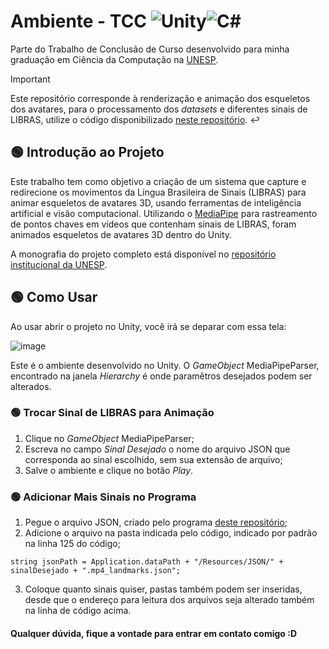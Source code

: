 # Ambiente - TCC ![Unity](https://img.shields.io/badge/unity-%23000000.svg?style=for-the-badge&logo=unity&logoColor=white)![C#](https://img.shields.io/badge/c%23-%23239120.svg?style=for-the-badge&logo=csharp&logoColor=white)
Parte do Trabalho de Conclusão de Curso desenvolvido para minha graduação em Ciência da Computação na [UNESP](https://www.fc.unesp.br/#!/departamentos/computacao/cursos-de-graduao/bacharelado-em-ciencia-da-computacao/).
> [!IMPORTANT]
> Este repositório corresponde à renderização e animação dos esqueletos dos avatares, para o processamento dos _datasets_ e diferentes sinais de LIBRAS, utilize o código disponibilizado [neste repositório](https://github.com/Junkrs/Processamento-MediaPipe). :leftwards_arrow_with_hook:

## :green_circle: Introdução ao Projeto

Este trabalho tem como objetivo a criação de um sistema que capture e redirecione os movimentos da Língua Brasileira de Sinais (LIBRAS) para animar esqueletos de avatares 3D, usando ferramentas de inteligência artificial e visão computacional. Utilizando o [MediaPipe](https://ai.google.dev/edge/mediapipe/solutions/guide) para rastreamento de pontos chaves em vídeos que contenham sinais de LIBRAS, foram animados esqueletos de avatares 3D dentro do Unity.

A monografia do projeto completo está disponível no [repositório institucional da UNESP](https://hdl.handle.net/11449/258220).

## :green_circle: Como Usar

Ao usar abrir o projeto no Unity, você irá se deparar com essa tela:

![image](https://github.com/user-attachments/assets/f73cecdc-f79c-4d1c-9194-b87652ceb4fe)

Este é o ambiente desenvolvido no Unity. O _GameObject_ MediaPipeParser, encontrado na janela _Hierarchy_ é onde paramêtros desejados podem ser alterados.

### :green_circle: Trocar Sinal de LIBRAS para Animação

1. Clique no _GameObject_ MediaPipeParser; 
2. Escreva no campo _Sinal Desejado_ o nome do arquivo JSON que corresponda ao sinal escolhido, sem sua extensão de arquivo;
3. Salve o ambiente e clique no botão _Play_.

### :green_circle: Adicionar Mais Sinais no Programa

1. Pegue o arquivo JSON, criado pelo programa [deste repositório](https://github.com/Junkrs/Processamento-MediaPipe);
2. Adicione o arquivo na pasta indicada pelo código, indicado por padrão na linha 125 do código;
```
string jsonPath = Application.dataPath + "/Resources/JSON/" + sinalDesejado + ".mp4_landmarks.json";
```
3. Coloque quanto sinais quiser, pastas também podem ser inseridas, desde que o endereço para leitura dos arquivos seja alterado também na linha de código acima.

#### Qualquer dúvida, fique a vontade para entrar em contato comigo :D
